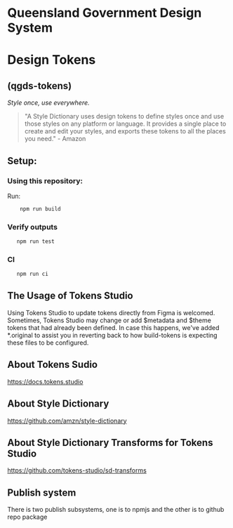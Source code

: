 # Queensland Government Design System
# Design Tokens
## (qgds-tokens)
*Style once, use everywhere.*
>
> "A Style Dictionary uses design tokens to define styles once and use those styles on any platform or language. It provides a single place to create and edit your styles, and exports these tokens to all the places you need." - Amazon

## Setup:

### Using this repository:
Run:
```bash
    npm run build
```

### Verify outputs
```bash
   npm run test
```

### CI
```bash
   npm run ci
```

## The Usage of Tokens Studio
Using Tokens Studio to update tokens directly from Figma is welcomed.
Sometimes, Tokens Studio may change or add $metadata and $theme tokens that had already been defined.
In case this happens, we've added *.original to assist you in reverting back to how build-tokens is expecting these files to be configured.

## About Tokens Sudio
https://docs.tokens.studio

## About Style Dictionary
https://github.com/amzn/style-dictionary

## About Style Dictionary Transforms for Tokens Studio
https://github.com/tokens-studio/sd-transforms

## Publish system
There is two publish subsystems, one is to npmjs and the other is to github repo package


